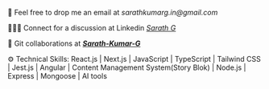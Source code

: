 <!DOCTYPE html>
<html lang="en">
<head>
  <meta charset="UTF-8">
  <meta http-equiv="X-UA-Compatible" content="IE=edge">
  <meta name="viewport" content="width=device-width, initial-scale=1.0">
</head>
<body> 
  <p>
    💌 Feel free to drop me an email at <a style="font-style:italic;text-decoration: none;" target="_blank" href="mailto:sarathkumarg.in@gmail.com">sarathkumarg.in@gmail.com</a>
  </p>
  <p>
    👋🧑‍💼 Connect for a discussion at Linkedin <a style="font-style:italic; font-weight-700";text-decoration: none;" target="_blank" href="https://www.linkedin.com/in/sarath-g-sde/">Sarath G</a>
  </p>
  <p>
    🤝 Git collaborations at <a style="font-style:italic; font-weight:700";text-decoration: none;" href="#">Sarath-Kumar-G</a>
  </p>
  <p>
    ⚙️ Technical Skills: React.js | Next.js | JavaScript | TypeScript | Tailwind CSS | Jest.js | Angular | Content Management System(Story Blok) | Node.js | Express | Mongoose | AI tools
  </p>

</body>
</html>

</p>
  
